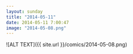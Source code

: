 ```yaml
---
layout: sunday
title: "2014-05-11"
date: 2014-05-11 7:00:47
image: "2014-05-08.png"
---
```

![ALT TEXT]({{ site.url }}/comics/2014-05-08.png)
<style>body {background-image: url('{{ site.url }}/comics/2014-05-08.png');}</style>
